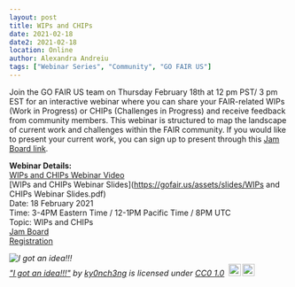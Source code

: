 ```yaml
---
layout: post
title: WIPs and CHIPs
date: 2021-02-18
date2: 2021-02-18
location: Online
author: Alexandra Andreiu
tags: ["Webinar Series", "Community", "GO FAIR US"]
---
```


Join the GO FAIR US team on Thursday February 18th at 12 pm PST/ 3 pm EST for an interactive webinar where you can share your FAIR-related WIPs (Work in Progress) or CHIPs (Challenges in Progress) and receive feedback from community members. This webinar is structured to map the landscape of current work and challenges within the FAIR community. If you would like to present your current work,  you can sign up to present through this <a href="https://jamboard.google.com/d/1HlncUn2Ul6oMrCx6OAC_98c4Zp_lGy6mQDYme7747U0/edit?usp=sharing">Jam Board link</a>. 


<b>Webinar Details:</b><br>
[WIPs and CHIPs Webinar Video](https://youtu.be/-_Q7dEWOzFQ)<br>
[WIPs and CHIPs Webinar Slides](https://gofair.us/assets/slides/WIPs and CHIPs Webinar Slides.pdf)<br>
Date: 18 February 2021 <br>
Time: 3-4PM Eastern Time / 12-1PM Pacific Time / 8PM UTC <br>
Topic: WIPs and CHIPs <br>
<a href="https://jamboard.google.com/d/1HlncUn2Ul6oMrCx6OAC_98c4Zp_lGy6mQDYme7747U0/edit?usp=sharing">Jam Board</a> <br>
<a href="https://ucsd.zoom.us/webinar/register/WN_nIjP51VbT4K-XrGF8p8bpw">Registration</a>

<p style="font-size: 0.9rem;font-style: italic;"><img style="display: block;" src="https://live.staticflickr.com/4340/36910561096_94dafebbc4_b.jpg" alt="I got an idea!!!"><a href="https://www.flickr.com/photos/148714304@N03/36910561096">"I got an idea!!!"</a><span> by <a href="https://www.flickr.com/photos/148714304@N03">ky0nch3ng</a></span> is licensed under <a href="https://creativecommons.org/licenses/cc0/1.0/?ref=ccsearch&atype=html" style="margin-right: 5px;">CC0 1.0</a><a href="https://creativecommons.org/licenses/cc0/1.0/?ref=ccsearch&atype=html" target="_blank" rel="noopener noreferrer" style="display: inline-block;white-space: none;margin-top: 2px;margin-left: 3px;height: 22px !important;"><img style="height: inherit;margin-right: 3px;display: inline-block;" src="https://search.creativecommons.org/static/img/cc_icon.svg?image_id=e402131a-f8ba-46b0-996e-cb0ba4e2f16a" /><img style="height: inherit;margin-right: 3px;display: inline-block;" src="https://search.creativecommons.org/static/img/cc-cc0_icon.svg" /></a></p>
